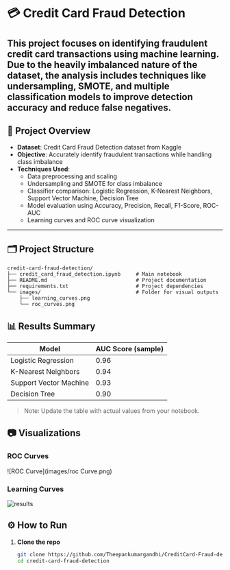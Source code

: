 # 💳 Credit Card Fraud Detection

This project focuses on identifying fraudulent credit card transactions using machine learning. Due to the heavily imbalanced nature of the dataset, the analysis includes techniques like undersampling, SMOTE, and multiple classification models to improve detection accuracy and reduce false negatives.
---
## 📌 Project Overview

- **Dataset**: Credit Card Fraud Detection dataset from Kaggle
- **Objective**: Accurately identify fraudulent transactions while handling class imbalance
- **Techniques Used**:
  - Data preprocessing and scaling
  - Undersampling and SMOTE for class imbalance
  - Classifier comparison: Logistic Regression, K-Nearest Neighbors, Support Vector Machine, Decision Tree
  - Model evaluation using Accuracy, Precision, Recall, F1-Score, ROC-AUC
  - Learning curves and ROC curve visualization
---
## 🗂️ Project Structure
```
credit-card-fraud-detection/
├── credit_card_fraud_detection.ipynb     # Main notebook
├── README.md                             # Project documentation
├── requirements.txt                      # Project dependencies
└── images/                               # Folder for visual outputs
    ├── learning_curves.png
    └── roc_curves.png
```

## 📊 Results Summary

| Model                  | AUC Score (sample) |
|------------------------|--------------------|
| Logistic Regression    | 0.96               |
| K-Nearest Neighbors    | 0.94               |
| Support Vector Machine | 0.93               |
| Decision Tree          | 0.90               |

> Note: Update the table with actual values from your notebook.

## 📷 Visualizations

### ROC Curves  
![ROC Curve](images/roc Curve.png)

### Learning Curves  
![results](images/results.png)

## ⚙️ How to Run

1. **Clone the repo**
   ```bash
   git clone https://github.com/Theepankumargandhi/CreditCard-Fraud-detection cd credit-card-fraud-detection
   cd credit-card-fraud-detection

